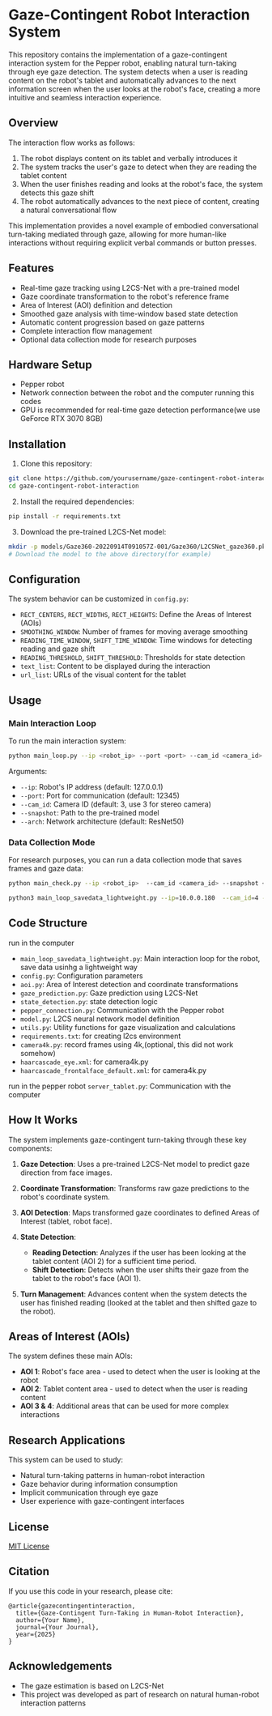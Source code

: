 # Gaze-Contingent Robot Interaction System

This repository contains the implementation of a gaze-contingent interaction system for the Pepper robot, enabling natural turn-taking through eye gaze detection. The system detects when a user is reading content on the robot's tablet and automatically advances to the next information screen when the user looks at the robot's face, creating a more intuitive and seamless interaction experience.

## Overview

The interaction flow works as follows:
1. The robot displays content on its tablet and verbally introduces it
2. The system tracks the user's gaze to detect when they are reading the tablet content
3. When the user finishes reading and looks at the robot's face, the system detects this gaze shift
4. The robot automatically advances to the next piece of content, creating a natural conversational flow

This implementation provides a novel example of embodied conversational turn-taking mediated through gaze, allowing for more human-like interactions without requiring explicit verbal commands or button presses.

## Features

- Real-time gaze tracking using L2CS-Net with a pre-trained model
- Gaze coordinate transformation to the robot's reference frame
- Area of Interest (AOI) definition and detection
- Smoothed gaze analysis with time-window based state detection
- Automatic content progression based on gaze patterns
- Complete interaction flow management
- Optional data collection mode for research purposes



## Hardware Setup

- Pepper robot 
- Network connection between the robot and the computer running this codes
- GPU is recommended for real-time gaze detection performance(we use GeForce RTX 3070 8GB)

## Installation

1. Clone this repository:
```bash
git clone https://github.com/yourusername/gaze-contingent-robot-interaction.git
cd gaze-contingent-robot-interaction
```

2. Install the required dependencies:
```bash
pip install -r requirements.txt
```

3. Download the pre-trained L2CS-Net model:
```bash
mkdir -p models/Gaze360-20220914T091057Z-001/Gaze360/L2CSNet_gaze360.pkl
# Download the model to the above directory(for example)
```

## Configuration

The system behavior can be customized in `config.py`:

- `RECT_CENTERS`, `RECT_WIDTHS`, `RECT_HEIGHTS`: Define the Areas of Interest (AOIs)
- `SMOOTHING_WINDOW`: Number of frames for moving average smoothing
- `READING_TIME_WINDOW`, `SHIFT_TIME_WINDOW`: Time windows for detecting reading and gaze shift
- `READING_THRESHOLD`, `SHIFT_THRESHOLD`: Thresholds for state detection
- `text_list`: Content to be displayed during the interaction
- `url_list`: URLs of the visual content for the tablet

## Usage

### Main Interaction Loop

To run the main interaction system:

```bash
python main_loop.py --ip <robot_ip> --port <port> --cam_id <camera_id> --snapshot <path_to_model> --arch ResNet50
```

Arguments:
- `--ip`: Robot's IP address (default: 127.0.0.1)
- `--port`: Port for communication (default: 12345)
- `--cam_id`: Camera ID (default: 3, use 3 for stereo camera)
- `--snapshot`: Path to the pre-trained model
- `--arch`: Network architecture (default: ResNet50)

### Data Collection Mode

For research purposes, you can run a data collection mode that saves frames and gaze data:

```bash
python main_check.py --ip <robot_ip>  --cam_id <camera_id> --snapshot <path_to_model> --port <port>

python3 main_loop_savedata_lightweight.py --ip=10.0.0.180  --cam_id=4 --snapshot models/Gaze360-20220914T091057Z-001/Gaze360/L2CSNet_gaze360.pkl --port 12348
```



## Code Structure

run in the computer
- `main_loop_savedata_lightweight.py`: Main interaction loop for the robot, save data usinhg a lightweight way
- `config.py`: Configuration parameters
- `aoi.py`: Area of Interest detection and coordinate transformations
- `gaze_prediction.py`: Gaze prediction using L2CS-Net
- `state_detection.py`: state detection logic
- `pepper_connection.py`: Communication with the Pepper robot
- `model.py`: L2CS neural network model definition
- `utils.py`: Utility functions for gaze visualization and calculations
- `requirements.txt`: for creating l2cs environment
- `camera4k.py`: record frames using 4k,(optional, this did not work somehow)
- `haarcascade_eye.xml`: for camera4k.py
- `haarcascade_frontalface_default.xml`:  for camera4k.py


run in the pepper robot 
 `server_tablet.py`: Communication with the computer

## How It Works

The system implements gaze-contingent turn-taking through these key components:

1. **Gaze Detection**: Uses a pre-trained L2CS-Net model to predict gaze direction from face images.

2. **Coordinate Transformation**: Transforms raw gaze predictions to the robot's coordinate system.

3. **AOI Detection**: Maps transformed gaze coordinates to defined Areas of Interest (tablet, robot face).

4. **State Detection**: 
   - **Reading Detection**: Analyzes if the user has been looking at the tablet content (AOI 2) for a sufficient time period.
   - **Shift Detection**: Detects when the user shifts their gaze from the tablet to the robot's face (AOI 1).

5. **Turn Management**: Advances content when the system detects the user has finished reading (looked at the tablet and then shifted gaze to the robot).

## Areas of Interest (AOIs)

The system defines these main AOIs:
- **AOI 1**: Robot's face area - used to detect when the user is looking at the robot
- **AOI 2**: Tablet content area - used to detect when the user is reading content
- **AOI 3 & 4**: Additional areas that can be used for more complex interactions

## Research Applications

This system can be used to study:
- Natural turn-taking patterns in human-robot interaction
- Gaze behavior during information consumption
- Implicit communication through eye gaze
- User experience with gaze-contingent interfaces

## License

[MIT License](LICENSE)

## Citation

If you use this code in your research, please cite:

```
@article{gazecontingentinteraction,
  title={Gaze-Contingent Turn-Taking in Human-Robot Interaction},
  author={Your Name},
  journal={Your Journal},
  year={2025}
}
```

## Acknowledgements

- The gaze estimation is based on L2CS-Net
- This project was developed as part of research on natural human-robot interaction patterns
